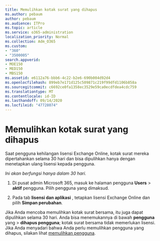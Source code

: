 ```yaml
---
title: Memulihkan kotak surat yang dihapus
ms.author: pebaum
author: pebaum
ms.audience: ITPro
ms.topic: article
ms.service: o365-administration
localization_priority: Normal
ms.collection: Adm_O365
ms.custom:
- "360"
- "3500005"
search.appverid:
- MOE150
- MED150
- MBS150
ms.assetid: e6112a76-bbb6-4c22-b2e6-690b004d92d4
ms.openlocfilehash: 899eb7e171d125c509871c219f99dfd1106b858a
ms.sourcegitcommit: c6692ce0fa1358ec3529e59ca0ecdfdea4cdc759
ms.translationtype: MT
ms.contentlocale: id-ID
ms.lasthandoff: 09/14/2020
ms.locfileid: "47728074"
---
```

# <a name="restore-a-deleted-mailbox"></a>Memulihkan kotak surat yang dihapus

Saat pengguna kehilangan lisensi Exchange Online, kotak surat mereka dipertahankan selama 30 hari dan bisa dipulihkan hanya dengan menetapkan ulang lisensi kepada pengguna.
  
 *Ini akan berfungsi hanya dalam 30 hari.*  
  
1. Di pusat admin Microsoft 365, masuk ke halaman pengguna **Users** \> **aktif** pengguna. Pilih pengguna yang dimaksud.

2. Pada tab **lisensi dan aplikasi** , tetapkan lisensi Exchange Online dan pilih **Simpan perubahan**.

Jika Anda mencoba memulihkan kotak surat bersama, itu juga dapat dipulihkan selama 30 hari. Anda bisa menemukannya di bawah **pengguna** yang \> **dihapus pengguna**; kotak surat bersama tidak memerlukan lisensi. Jika Anda menyadari bahwa Anda perlu memulihkan pengguna yang dihapus, silakan lihat [memulihkan pengguna](https://docs.microsoft.com/microsoft-365/admin/add-users/restore-user).
  